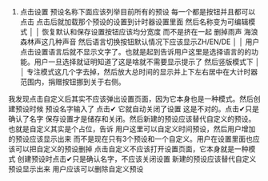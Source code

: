 1. 点击设置 预设名称下面应该列举目前所有的预设 每一个都是按钮并且都可以点击 点击后就加载那个预设的设置到计时器设置里面 然后名称变为可编辑模式    │
│   恢复默认和保存设置按钮应该均分宽度 而不是挤在一起 删掉雨声 海浪 森林声这几种声音 然后语言切换按钮默认情况下应该显示ZH/EN/DE                   │
│   用户点击设置语言后就不显示文字了。也就是起到告诉用户这里是选择语言的的功能。用户一旦选择就证明知道了这是啥就不需要显示提示了 然后竖版模式下   │
│   专注模式这几个字去掉，然后放大总时间的显示并上下左右居中在大计时器范围内，捐赠按钮挪到关于右侧。 


我发现点击自定义后其实不应该弹出设置页面，因为它本身也是一种模式。然后创建预设时候 预设名字输入了 点击✔ 
  它就自动关闭了设置 这是不对的。点击✔只是确认了名字 保存设置才是储存和关闭。然后新建的预设应该替代自定义的预设。也就是自定义其实是个占位，告诉
  用户这里可以自定义时间预设，然后用户增加的预设应该显示出来 而不是现在只有3个预设和一个自定义。用户在设置里面也应该可以把自定义的预设删掉
点击自定义不应该打开设置页面，它本身就是一种模式
创建预设时点击✔只是确认名字，不应该关闭设置
新建的预设应该替代自定义预设显示出来
用户应该可以删除自定义预设